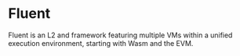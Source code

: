 Fluent
======

Fluent is an L2 and framework featuring multiple VMs within a unified execution environment, starting with Wasm and the EVM.
